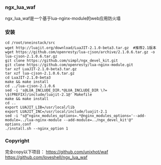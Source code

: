 ### ngx_lua_waf
ngx_lua_waf是一个基于lua-nginx-module的web应用防火墙

### 安装
```
cd /root/oneinstack/src
wget http://luajit.org/download/LuaJIT-2.1.0-beta3.tar.gz  #推荐2.1版本
wget https://github.com/openresty/lua-cjson/archive/2.1.0.6.tar.gz -o lua-cjson-2.1.0.6.tar.gz
git clone https://github.com/simpl/ngx_devel_kit.git
git clone https://github.com/openresty/lua-nginx-module.git
tar xzf LuaJIT-2.1.0-beta3.tar.gz
tar xzf lua-cjson-2.1.0.6.tar.gz
cd LuaJIT-2.1.0-beta3
make && make install
cd ../lua-cjson-2.1.0.6
sed -i 's@LUA_INCLUDE_DIR.*@LUA_INCLUDE_DIR \?=   \$(PREFIX)/include/luajit-2.1@' Makefile
make && make install
cd ..
export LUAJIT_LIB=/usr/local/lib
export LUAJIT_INC=/usr/local/include/luajit-2.1
sed -i "s@^nginx_modules_options=.*@nginx_modules_options='--add-module=../lua-nginx-module --add-module=../ngx_devel_kit'@" options.conf
./install.sh --nginx_option 1
```

### Copyright
完全copy以下项目：
https://github.com/unixhot/waf
https://github.com/loveshell/ngx_lua_waf
